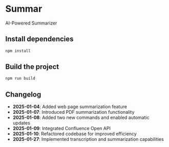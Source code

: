 # Summar
AI-Powered Summarizer


## Install dependencies
```bash
npm install
```

## Build the project
```bash
npm run build
```

## Changelog
- **2025-01-04**: Added web page summarization feature
- **2025-01-07**: Introduced PDF summarization functionality
- **2025-01-08**: Added two new commands and enabled automatic updates
- **2025-01-09**: Integrated Confluence Open API
- **2025-01-10**: Refactored codebase for improved efficiency
- **2025-01-27**: Implemented transcription and summarization capabilities